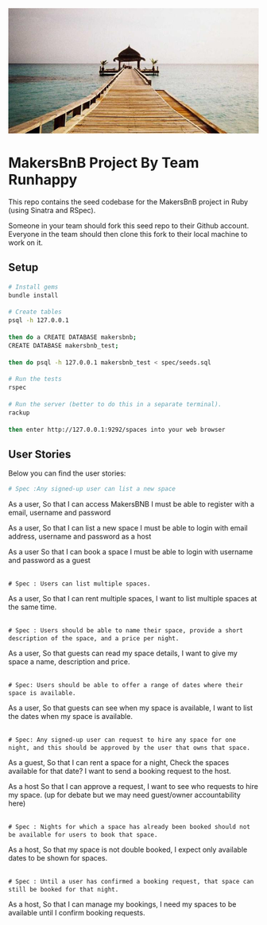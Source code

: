 <img src="images/banner.png">


# MakersBnB Project By Team Runhappy



This repo contains the seed codebase for the MakersBnB project in Ruby (using Sinatra and RSpec).

Someone in your team should fork this seed repo to their Github account. Everyone in the team should then clone this fork to their local machine to work on it.

## Setup

```bash
# Install gems
bundle install

# Create tables
psql -h 127.0.0.1

then do a CREATE DATABASE makersbnb;
CREATE DATABASE makersbnb_test;

then do psql -h 127.0.0.1 makersbnb_test < spec/seeds.sql

# Run the tests
rspec

# Run the server (better to do this in a separate terminal).
rackup

then enter http://127.0.0.1:9292/spaces into your web browser
```

## User Stories

Below you can find the user stories:

```bash
# Spec :Any signed-up user can list a new space
```
As a user, 
So that I can access MakersBNB
I must be able to register with a email, username  and password

As a user, 
So that I can list a new space
I must be able to login with email address, username and password as a host

As a user 
So that I can book a space
I must be able to login with username and password as a  guest
``` 

# Spec : Users can list multiple spaces. 
```
As a user,
So that I can rent multiple spaces,
I want to list multiple spaces at the same time.
```

# Spec : Users should be able to name their space, provide a short description of the space, and a price per night.
```
As a user,
So that guests can read my space details,
I want to give my space a name, description and price.
```

# Spec: Users should be able to offer a range of dates where their space is available.
```
As a user,
So that guests can see when my space is available,
I want to list the dates when my space is available.
``` 

# Spec: Any signed-up user can request to hire any space for one night, and this should be approved by the user that owns that space.
```
As a guest,
So that I can rent a space for a night,
Check the spaces available for that date?
I want to send a booking request to the host.
 
As a host
So that I can approve a request,
I want to see who requests to hire my space.
(up for debate but we may need guest/owner accountability here)
``` 

# Spec : Nights for which a space has already been booked should not be available for users to book that space.
```
As a host, 
So that my space is not double booked,
I expect only available dates to be shown for spaces. 
``` 
 
# Spec : Until a user has confirmed a booking request, that space can still be booked for that night.
```
As a host,
So that I can manage my bookings,
I need my spaces to be available until I confirm booking requests.
```
